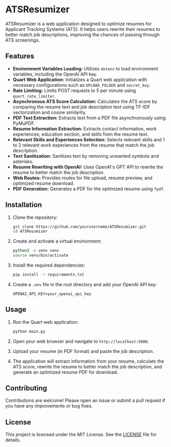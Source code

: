 # ATSResumizer

ATSResumizer is a web application designed to optimize resumes for Applicant Tracking Systems (ATS). It helps users rewrite their resumes to better match job descriptions, improving the chances of passing through ATS screenings.

## Features

- **Environment Variables Loading:** Utilizes `dotenv` to load environment variables, including the OpenAI API key.
- **Quart Web Application:** Initializes a Quart web application with necessary configurations such as `UPLOAD_FOLDER` and `secret_key`.
- **Rate Limiting:** Limits POST requests to 5 per minute using `quart_rate_limiter`.
- **Asynchronous ATS Score Calculation:** Calculates the ATS score by comparing the resume text and job description text using TF-IDF vectorization and cosine similarity.
- **PDF Text Extraction:** Extracts text from a PDF file asynchronously using PyMuPDF.
- **Resume Information Extraction:** Extracts contact information, work experiences, education section, and skills from the resume text.
- **Relevant Skills and Experiences Selection:** Selects relevant skills and 1 to 2 relevant work experiences from the resume that match the job description.
- **Text Sanitization:** Sanitizes text by removing unwanted symbols and asterisks.
- **Resume Rewriting with OpenAI:** Uses OpenAI's GPT API to rewrite the resume to better match the job description.
- **Web Routes:** Provides routes for file upload, resume preview, and optimized resume download.
- **PDF Generation:** Generates a PDF for the optimized resume using `fpdf`.

## Installation

1. Clone the repository:
    ```sh
    git clone https://github.com/yourusername/ATSResumizer.git
    cd ATSResumizer
    ```

2. Create and activate a virtual environment:
    ```sh
    python3 -m venv venv
    source venv/bin/activate
    ```

3. Install the required dependencies:
    ```sh
    pip install -r requirements.txt
    ```

4. Create a `.env` file in the root directory and add your OpenAI API key:
    ```env
    OPENAI_API_KEY=your_openai_api_key
    ```

## Usage

1. Run the Quart web application:
    ```sh
    python main.py
    ```

2. Open your web browser and navigate to `http://localhost:5000`.

3. Upload your resume (in PDF format) and paste the job description.

4. The application will extract information from your resume, calculate the ATS score, rewrite the resume to better match the job description, and generate an optimized resume PDF for download.

## Contributing

Contributions are welcome! Please open an issue or submit a pull request if you have any improvements or bug fixes.

## License

This project is licensed under the MIT License. See the [LICENSE](LICENSE) file for details.
